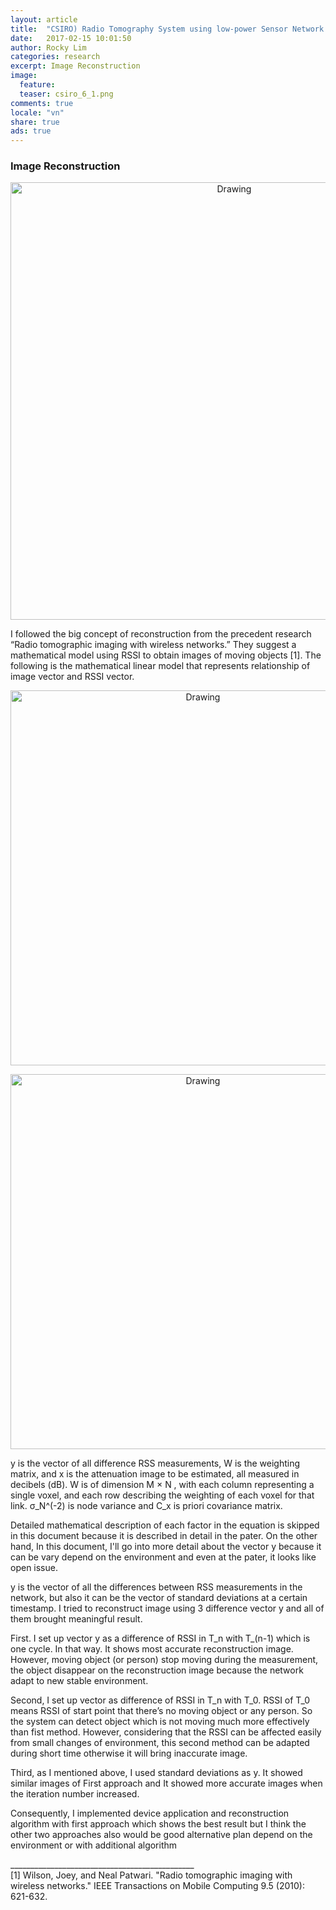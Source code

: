 ```yaml
---
layout: article
title:  "CSIRO) Radio Tomography System using low-power Sensor Network Device (5)"
date:   2017-02-15 10:01:50
author: Rocky Lim
categories: research
excerpt: Image Reconstruction
image:
  feature:
  teaser: csiro_6_1.png
comments: true
locale: "vn"
share: true
ads: true
---
```


### Image Reconstruction

<p style="text-align: center;">
	<a href="https://www.youtube.com/watch?v=A1ZUN6HhKXg">
		<img src="{{ site.url }}/images/csiro_6_0.png" alt="Drawing" style="width: 700px;"/>
	</a>
</p>

I followed the big concept of reconstruction from the precedent research “Radio tomographic imaging with wireless networks.” They suggest a mathematical model using RSSI to obtain images of moving objects [1]. The following is the mathematical linear model that represents relationship of image vector and RSSI vector.


<p style="text-align: center;">
	<img src="{{ site.url }}/images/csiro_6_2.gif" alt="Drawing" style="width: 600px;"/>
</p>

<p style="text-align: center;">
	<img src="{{ site.url }}/images/csiro_6_3.png" alt="Drawing" style="width: 600px;"/>
</p>

y is the vector of all difference RSS measurements, W is the weighting matrix, and x is the attenuation image to be estimated, all measured in decibels (dB). W is of dimension M × N , with each column representing a single voxel, and each row describing the weighting of each voxel for that link. σ_N^(-2) is node variance and C_x is priori covariance matrix.
 
Detailed mathematical description of each factor in the equation is skipped in this document because it is described in detail in the pater. On the other hand, In this document, I'll go into more detail about the vector y because it can be vary depend on the environment and even at the pater, it looks like open issue.
 
y is the vector of all the differences between RSS measurements in the network, but also it can be the vector of standard deviations at a certain timestamp. I tried to reconstruct image using 3 difference vector y and all of them brought meaningful result.
 
First. I set up vector y as a difference of RSSI in T_n with T_(n-1) which is one cycle. In that way. It shows most accurate reconstruction image. However, moving object (or person) stop moving during the measurement, the object disappear on the reconstruction image because the network adapt to new stable environment.

Second, I set up vector as difference of RSSI in T_n with T_0. RSSI of T_0 means RSSI of start point that there’s no moving object or any person. So the system can detect object which is not moving much more effectively than fist method. However, considering that the RSSI can be affected easily from small changes of environment, this second method can be adapted during short time otherwise it will bring inaccurate image.
 
Third, as I mentioned above, I used standard deviations as y. It showed similar images of First approach and It showed more accurate images when the iteration number increased.
 
Consequently, I implemented device application and reconstruction algorithm with first approach which shows the best result but I think the other two approaches also would be good alternative plan depend on the environment or with additional algorithm

______________________________________________<br />
[1] Wilson, Joey, and Neal Patwari. "Radio tomographic imaging with wireless networks." IEEE Transactions on Mobile Computing 9.5 (2010): 621-632.